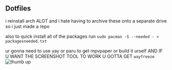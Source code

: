 ## Dotfiles
i reinstall arch ALOT and i hate having to archive these onto a separate drive so i just made a repo


also to quick install all of the packages run
```sudo pacman -S --needed - < packagesneeded.txt```

ur gonna need to use yay or paru to get mpvpaper or build it urself
AND IF U WANT THE SCREENSHOT TOOL TO WORK U GOTTA GET `wayfreeze`
![thumb up](https://media1.tenor.com/m/DtD4LZbctTIAAAAd/tamm-cat.gif)
